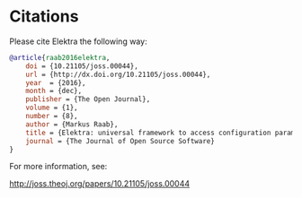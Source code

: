 # Citations

Please cite Elektra the following way:

```bib
@article{raab2016elektra,
	doi = {10.21105/joss.00044},
	url = {http://dx.doi.org/10.21105/joss.00044},
	year  = {2016},
	month = {dec},
	publisher = {The Open Journal},
	volume = {1},
	number = {8},
	author = {Markus Raab},
	title = {Elektra: universal framework to access configuration parameters},
	journal = {The Journal of Open Source Software}
}
```

For more information, see:

http://joss.theoj.org/papers/10.21105/joss.00044

